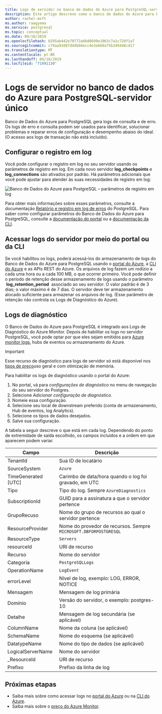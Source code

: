 ```yaml
---
title: Logs de servidor no banco de dados do Azure para PostgreSQL-servidor único
description: Este artigo descreve como o banco de dados do Azure para PostgreSQL-um único servidor gera logs de consulta e de erro e como a retenção de log é configurada.
author: rachel-msft
ms.author: raagyema
ms.service: postgresql
ms.topic: conceptual
ms.date: 09/18/2019
ms.openlocfilehash: b295ab442e70772a86d6699e1063c7a1c728f1a7
ms.sourcegitcommit: c79aa93d87d4db04ecc4e3eb68a75b349448cd17
ms.translationtype: MT
ms.contentlocale: pt-BR
ms.lasthandoff: 09/18/2019
ms.locfileid: "71091130"
---
```

# <a name="server-logs-in-azure-database-for-postgresql---single-server"></a>Logs de servidor no banco de dados do Azure para PostgreSQL-servidor único
Banco de Dados do Azure para PostgreSQL gera logs de consulta e de erro. Os logs de erro e consulta podem ser usados para identificar, solucionar problemas e reparar erros de configuração e desempenho abaixo do ideal. (O acesso aos logs de transação não está incluído). 

## <a name="configure-logging"></a>Configurar o registro em log 
Você pode configurar o registro em log no seu servidor usando os parâmetros de registro em log. Em cada novo servidor **log_checkpoints** e **log_connections** são ativados por padrão. Há parâmetros adicionais que você pode ajustar para atender às suas necessidades de registro em log: 

![Banco de Dados do Azure para PostgreSQL – parâmetros de registro em log](./media/concepts-server-logs/log-parameters.png)

Para obter mais informações sobre esses parâmetros, consulte a documentação [Relatório e registro em log de erros](https://www.postgresql.org/docs/current/static/runtime-config-logging.html) do PostgreSQL. Para saber como configurar parâmetros do Banco de Dados do Azure para PostgreSQL, consulte a [documentação do portal](howto-configure-server-parameters-using-portal.md) ou a [documentação da CLI](howto-configure-server-parameters-using-cli.md).

## <a name="access-server-logs-through-portal-or-cli"></a>Acessar logs do servidor por meio do portal ou da CLI
Se você habilitou os logs, poderá acessá-los do armazenamento de logs do Banco de Dados do Azure para PostgreSQL usando o [portal do Azure](howto-configure-server-logs-in-portal.md), a [CLI do Azure](howto-configure-server-logs-using-cli.md) e as APIs REST do Azure. Os arquivos de log fazem um rodízio a cada uma hora ou a cada 100 MB, o que ocorrer primeiro. Você pode definir o período de retenção desse armazenamento de logs usando o parâmetro  **log\_retention\_period**  associado ao seu servidor. O valor padrão é de 3 dias; o valor máximo é de 7 dias. O servidor deve ter armazenamento alocado suficiente para armazenar os arquivos de log. (Esse parâmetro de retenção não controla os Logs de Diagnóstico do Azure).


## <a name="diagnostic-logs"></a>Logs de diagnóstico
O Banco de Dados do Azure para PostgreSQL é integrado aos Logs de Diagnóstico do Azure Monitor. Depois de habilitar os logs no servidor PostgreSQL, você pode optar por que eles sejam emitidos para [Azure monitor logs](../azure-monitor/log-query/log-query-overview.md), hubs de eventos ou armazenamento do Azure. 

> [!IMPORTANT]
> Esse recurso de diagnóstico para logs de servidor só está disponível nos [tipos de preço](concepts-pricing-tiers.md)uso geral e com otimização de memória.

Para habilitar os logs de diagnóstico usando o portal do Azure:

   1. No portal, vá para *configurações de diagnóstico* no menu de navegação do seu servidor do Postgres.
   2. Selecione *Adicionar configuração de diagnóstico*.
   3. Nomeie essa configuração. 
   4. Selecione seu local de downstream preferido (conta de armazenamento, Hub de eventos, log Analytics). 
   5. Selecione os tipos de dados desejados.
   6. Salve sua configuração.

A tabela a seguir descreve o que está em cada log. Dependendo do ponto de extremidade de saída escolhido, os campos incluídos e a ordem em que aparecem podem variar. 

|**Campo** | **Descrição** |
|---|---|
| TenantId | Sua ID de locatário |
| SourceSystem | `Azure` |
| TimeGenerated [UTC] | Carimbo de data/hora quando o log foi gravado, em UTC |
| Tipo | Tipo do log. Sempre `AzureDiagnostics` |
| SubscriptionId | GUID para a assinatura a que o servidor pertence |
| GrupoRecuso | Nome do grupo de recursos ao qual o servidor pertence |
| ResourceProvider | Nome do provedor de recursos. Sempre `MICROSOFT.DBFORPOSTGRESQL` |
| ResourceType | `Servers` |
| resourceId | URI de recurso |
| Recurso | Nome do servidor |
| Categoria | `PostgreSQLLogs` |
| OperationName | `LogEvent` |
| errorLevel | Nível de log, exemplo: LOG, ERROR, NOTICE |
| Mensagem | Mensagem de log primária | 
| Domínio | Versão do servidor, o exemplo: postgres-10 |
| Detalhe | Mensagem de log secundária (se aplicável) |
| ColumnName | Nome da coluna (se aplicável) |
| SchemaName | Nome do esquema (se aplicável) |
| DatatypeName | Nome do tipo de dados (se aplicável) |
| LogicalServerName | Nome do servidor | 
| _ResourceId | URI de recurso |
| Prefixo | Prefixo da linha de log |



## <a name="next-steps"></a>Próximas etapas
- Saiba mais sobre como acessar logs no [portal do Azure](howto-configure-server-logs-in-portal.md) ou na [CLI do Azure](howto-configure-server-logs-using-cli.md).
- Saiba mais sobre o [preço do Azure Monitor](https://azure.microsoft.com/pricing/details/monitor/).
